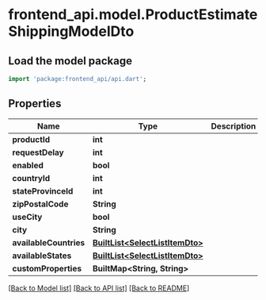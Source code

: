 # frontend_api.model.ProductEstimateShippingModelDto

## Load the model package
```dart
import 'package:frontend_api/api.dart';
```

## Properties
Name | Type | Description | Notes
------------ | ------------- | ------------- | -------------
**productId** | **int** |  | [optional] 
**requestDelay** | **int** |  | [optional] 
**enabled** | **bool** |  | [optional] 
**countryId** | **int** |  | [optional] 
**stateProvinceId** | **int** |  | [optional] 
**zipPostalCode** | **String** |  | [optional] 
**useCity** | **bool** |  | [optional] 
**city** | **String** |  | [optional] 
**availableCountries** | [**BuiltList&lt;SelectListItemDto&gt;**](SelectListItemDto.md) |  | [optional] 
**availableStates** | [**BuiltList&lt;SelectListItemDto&gt;**](SelectListItemDto.md) |  | [optional] 
**customProperties** | **BuiltMap&lt;String, String&gt;** |  | [optional] 

[[Back to Model list]](../README.md#documentation-for-models) [[Back to API list]](../README.md#documentation-for-api-endpoints) [[Back to README]](../README.md)


